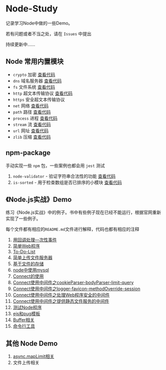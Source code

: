 # Node-Study
记录学习Node中做的一些Demo。

若有问题或者不当之处，请在 `Issues` 中提出

持续更新中......



## Node 常用内置模块

- `crypto` 加密   [查看代码](https://github.com/ZiKng-Coding/Node-Study/tree/main/Node%E5%B8%B8%E7%94%A8%E5%86%85%E7%BD%AE%E6%A8%A1%E5%9D%97/crypto%20%E5%8A%A0%E5%AF%86)
- `dns` 域名服务器   [查看代码](https://github.com/ZiKng-Coding/Node-Study/tree/main/Node%E5%B8%B8%E7%94%A8%E5%86%85%E7%BD%AE%E6%A8%A1%E5%9D%97/dns%20%E5%9F%9F%E5%90%8D%E6%9C%8D%E5%8A%A1%E5%99%A8)
- `fs` 文件系统   [查看代码](https://github.com/ZiKng-Coding/Node-Study/tree/main/Node%E5%B8%B8%E7%94%A8%E5%86%85%E7%BD%AE%E6%A8%A1%E5%9D%97/fs%20%E6%96%87%E4%BB%B6%E7%B3%BB%E7%BB%9F)
- `http` 超文本传输协议   [查看代码](https://github.com/ZiKng-Coding/Node-Study/tree/main/Node%E5%B8%B8%E7%94%A8%E5%86%85%E7%BD%AE%E6%A8%A1%E5%9D%97/http%20%E8%B6%85%E6%96%87%E6%9C%AC%E4%BC%A0%E8%BE%93%E5%8D%8F%E8%AE%AE)
- `https` 安全超文本传输协议
- `net` 网络   [查看代码](https://github.com/ZiKng-Coding/Node-Study/tree/main/Node%E5%B8%B8%E7%94%A8%E5%86%85%E7%BD%AE%E6%A8%A1%E5%9D%97/net%20%E7%BD%91%E7%BB%9C)
- `path` 路径   [查看代码](https://github.com/ZiKng-Coding/Node-Study/tree/main/Node%E5%B8%B8%E7%94%A8%E5%86%85%E7%BD%AE%E6%A8%A1%E5%9D%97/path%20%E8%B7%AF%E5%BE%84)
- `process` 进程   [查看代码](https://github.com/ZiKng-Coding/Node-Study/tree/main/Node%E5%B8%B8%E7%94%A8%E5%86%85%E7%BD%AE%E6%A8%A1%E5%9D%97/process%20%E8%BF%9B%E7%A8%8B)
- `stream` 流   [查看代码](https://github.com/Zeekg-zk/Node-Study/tree/main/Node%E5%B8%B8%E7%94%A8%E5%86%85%E7%BD%AE%E6%A8%A1%E5%9D%97/stream%20%E6%B5%81)
- `url` 网址   [查看代码](https://github.com/ZiKng-Coding/Node-Study/tree/main/Node%E5%B8%B8%E7%94%A8%E5%86%85%E7%BD%AE%E6%A8%A1%E5%9D%97/url%20%E7%BD%91%E5%9D%80)
- `zlib` 压缩   [查看代码](https://github.com/ZiKng-Coding/Node-Study/tree/main/Node%E5%B8%B8%E7%94%A8%E5%86%85%E7%BD%AE%E6%A8%A1%E5%9D%97/zlib%20%E5%8E%8B%E7%BC%A9)

## npm-package

手动实现一些 `npm` 包，一些案例也都会用 `jest` 测试

1. `node-validator` - 验证字符串合法性的功能   [查看代码](https://github.com/ZiKng-Coding/Node-Study/tree/main/npm-package/node-validator)
2. `is-sorted` - 用于检查数组是否已排序的小模块   [查看代码](https://github.com/ZiKng-Coding/Node-Study/tree/main/npm-package/is-sorted)

## 《Node.js实战》Demo

练习《Node.js实战》中的例子。书中有些例子现在已经不能运行，根据官网重新实现了一些例子。

每个文件都有相应的`README.md`文件进行解释，代码也都有相应的注释

1. [用回调处理—次性事件](https://github.com/ZiKng-Coding/Node-Study/tree/main/%E3%80%8ANode.js%E5%AE%9E%E6%88%98%E3%80%8BDemo/1.%E7%94%A8%E5%9B%9E%E8%B0%83%E5%A4%84%E7%90%86%E4%B8%80%E6%AC%A1%E6%80%A7%E4%BA%8B%E4%BB%B6)
2. [简单Web程序](https://github.com/ZiKng-Coding/Node-Study/tree/main/%E3%80%8ANode.js%E5%AE%9E%E6%88%98%E3%80%8BDemo/2.%E7%AE%80%E5%8D%95Web%E7%A8%8B%E5%BA%8F)
3. [To-Do-List](https://github.com/ZiKng-Coding/Node-Study/tree/main/%E3%80%8ANode.js%E5%AE%9E%E6%88%98%E3%80%8BDemo/3.To-Do-List)
4. [简单上传文件服务器](https://github.com/ZiKng-Coding/Node-Study/tree/main/%E3%80%8ANode.js%E5%AE%9E%E6%88%98%E3%80%8BDemo/4.%E7%AE%80%E5%8D%95%E4%B8%8A%E4%BC%A0%E6%96%87%E4%BB%B6%E6%9C%8D%E5%8A%A1%E5%99%A8)
5. [基于文件的存储](https://github.com/ZiKng-Coding/Node-Study/tree/main/%E3%80%8ANode.js%E5%AE%9E%E6%88%98%E3%80%8BDemo/5.%E5%9F%BA%E4%BA%8E%E6%96%87%E4%BB%B6%E7%9A%84%E5%AD%98%E5%82%A8)
6. [node中使用mysql](https://github.com/ZiKng-Coding/Node-Study/tree/main/%E3%80%8ANode.js%E5%AE%9E%E6%88%98%E3%80%8BDemo/6.node%E4%B8%AD%E4%BD%BF%E7%94%A8mysql)
7. [Connect的使用](https://github.com/ZiKng-Coding/Node-Study/tree/main/%E3%80%8ANode.js%E5%AE%9E%E6%88%98%E3%80%8BDemo/7.Connect%E4%BD%BF%E7%94%A8)
8. [Connect使用中间件之cookieParser-bodyParser-limit-query](https://github.com/ZiKng-Coding/Node-Study/tree/main/%E3%80%8ANode.js%E5%AE%9E%E6%88%98%E3%80%8BDemo/8.Connect%E8%87%AA%E5%B8%A6%E7%9A%84%E4%B8%AD%E9%97%B4%E4%BB%B6%E4%B9%8BcookieParser-bodyParser-limit-query)
9. [Connect使用中间件之logger-favicon-methodOverride-session](https://github.com/ZiKng-Coding/Node-Study/tree/main/%E3%80%8ANode.js%E5%AE%9E%E6%88%98%E3%80%8BDemo/9.Connect%E4%BD%BF%E7%94%A8%E4%B8%AD%E9%97%B4%E4%BB%B6%E4%B9%8Blogger-favicon-methodOverride-session)
10. [Connect使用中间件之处理Web程序安全的中间件](https://github.com/ZiKng-Coding/Node-Study/tree/main/%E3%80%8ANode.js%E5%AE%9E%E6%88%98%E3%80%8BDemo/10.Connect%E4%BD%BF%E7%94%A8%E4%B8%AD%E9%97%B4%E4%BB%B6%E4%B9%8B%E5%A4%84%E7%90%86Web%E7%A8%8B%E5%BA%8F%E5%AE%89%E5%85%A8%E7%9A%84%E4%B8%AD%E9%97%B4%E4%BB%B6)
11. [Connect使用中间件之提供静态文件服务的中间件](https://github.com/ZiKng-Coding/Node-Study/tree/main/%E3%80%8ANode.js%E5%AE%9E%E6%88%98%E3%80%8BDemo/11.Connect%E4%BD%BF%E7%94%A8%E4%B8%AD%E9%97%B4%E4%BB%B6%E4%B9%8B%E6%8F%90%E4%BE%9B%E9%9D%99%E6%80%81%E6%96%87%E4%BB%B6%E6%9C%8D%E5%8A%A1%E7%9A%84%E4%B8%AD%E9%97%B4%E4%BB%B6)
12. [测试Node程序](https://github.com/ZiKng-Coding/Node-Study/tree/main/%E3%80%8ANode.js%E5%AE%9E%E6%88%98%E3%80%8BDemo/12.%E6%B5%8B%E8%AF%95Node%E7%A8%8B%E5%BA%8F)
13. [ejs和pug模板](https://github.com/ZiKng-Coding/Node-Study/tree/main/%E3%80%8ANode.js%E5%AE%9E%E6%88%98%E3%80%8BDemo/13.ejs%E5%92%8Cpug%E6%A8%A1%E6%9D%BF)
14. [Buffer相关](https://github.com/ZiKng-Coding/Node-Study/tree/main/%E3%80%8ANode.js%E5%AE%9E%E6%88%98%E3%80%8BDemo/14.Buffer%E7%9B%B8%E5%85%B3)
15. [命令行工具](https://github.com/ZiKng-Coding/Node-Study/tree/main/%E3%80%8ANode.js%E5%AE%9E%E6%88%98%E3%80%8BDemo/15.%E5%91%BD%E4%BB%A4%E8%A1%8C%E5%B7%A5%E5%85%B7)



## 其他 Node Demo

1. [async.mapLimit相关](https://github.com/Zeekg-zk/Node-Study/tree/main/Node%20Demo/async.mapLimit%E7%9B%B8%E5%85%B3)
2. 文件上传相关
